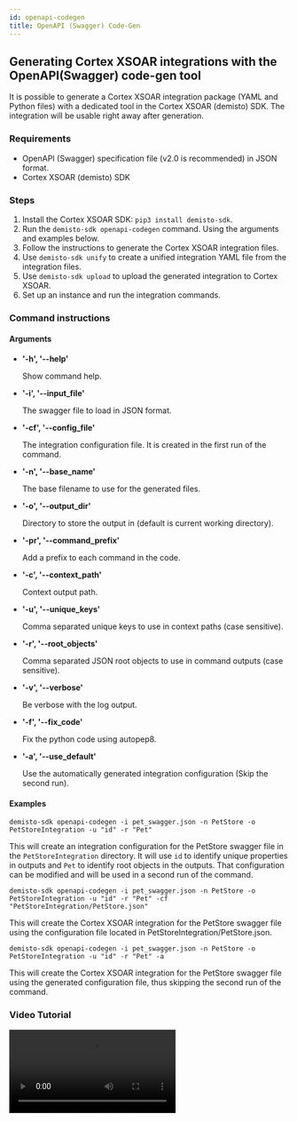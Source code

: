```yaml
---
id: openapi-codegen
title: OpenAPI (Swagger) Code-Gen
---
```


## Generating Cortex XSOAR integrations with the OpenAPI(Swagger) code-gen tool
It is possible to generate a Cortex XSOAR integration package (YAML and Python files) with a dedicated tool in the Cortex XSOAR (demisto) SDK.
The integration will be usable right away after generation.

### Requirements
* OpenAPI (Swagger) specification file (v2.0 is recommended) in JSON format.
* Cortex XSOAR (demisto) SDK 

### Steps
1. Install the Cortex XSOAR SDK: `pip3 install demisto-sdk`.
2. Run the `demisto-sdk openapi-codegen` command. Using the arguments and examples below. 
3. Follow the instructions to generate the Cortex XSOAR integration files.
4. Use `demisto-sdk unify` to create a unified integration YAML file from the integration files.
5. Use `demisto-sdk upload` to upload the generated integration to Cortex XSOAR.
6. Set up an instance and run the integration commands.

### Command instructions

#### Arguments

* **'-h', '--help'**

    Show command help.

* **'-i', '--input_file'**

    The swagger file to load in JSON format.

* **'-cf', '--config_file'**

    The integration configuration file. It is created in the first run of the command.

* **'-n', '--base_name'**

    The base filename to use for the generated files.

* **'-o', '--output_dir'**

    Directory to store the output in (default is current working directory).

* **'-pr', '--command_prefix'**

    Add a prefix to each command in the code.

* **'-c', '--context_path'**

    Context output path.

* **'-u', '--unique_keys'**

    Comma separated unique keys to use in context paths (case sensitive).

* **'-r', '--root_objects'**

    Comma separated JSON root objects to use in command outputs (case sensitive).

* **'-v', '--verbose'**

    Be verbose with the log output.

* **'-f', '--fix_code'**

    Fix the python code using autopep8.

* **'-a', '--use_default'**

    Use the automatically generated integration configuration (Skip the second run).

#### Examples
```
demisto-sdk openapi-codegen -i pet_swagger.json -n PetStore -o PetStoreIntegration -u "id" -r "Pet"
```

This will create an integration configuration for the PetStore swagger file in the `PetStoreIntegration` directory.
It will use `id` to identify unique properties in outputs and `Pet` to identify root objects in the outputs.
That configuration can be modified and will be used in a second run of the command.
<br/>

```
demisto-sdk openapi-codegen -i pet_swagger.json -n PetStore -o PetStoreIntegration -u "id" -r "Pet" -cf "PetStoreIntegration/PetStore.json"
```

This will create the Cortex XSOAR integration for the PetStore swagger file using the configuration file located in PetStoreIntegration/PetStore.json.
<br/>

 ```
demisto-sdk openapi-codegen -i pet_swagger.json -n PetStore -o PetStoreIntegration -u "id" -r "Pet" -a
```

This will create the Cortex XSOAR integration for the PetStore swagger file using the generated configuration file, thus skipping the second run of the command.


### Video Tutorial
<video controls>
    <source src="https://github.com/demisto/content-assets/raw/master/Assets/OpenAPICodegen/openapicodegen.mp4"
            type="video/mp4"/>
    Sorry, your browser doesn't support embedded videos. You can download the video at: https://github.com/demisto/content-assets/raw/master/Assets/OpenAPICodegen/openapicodegen.mp4 
</video>

